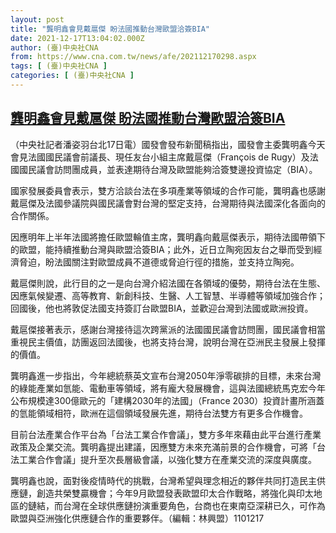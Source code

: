 ```yaml
---
layout: post
title: "龔明鑫會見戴扈傑 盼法國推動台灣歐盟洽簽BIA"
date: 2021-12-17T13:04:02.000Z
author: (臺)中央社CNA
from: https://www.cna.com.tw/news/afe/202112170298.aspx
tags: [ (臺)中央社CNA ]
categories: [ (臺)中央社CNA ]
---
```

<!--1639746242000-->
[龔明鑫會見戴扈傑 盼法國推動台灣歐盟洽簽BIA](https://www.cna.com.tw/news/afe/202112170298.aspx)
------

<div>
<div></div><div><p>（中央社記者潘姿羽台北17日電）國發會發布新聞稿指出，國發會主委龔明鑫今天會見法國國民議會前議長、現任友台小組主席戴扈傑（François de Rugy）及法國國民議會訪問團成員，並表達期待台灣及歐盟能夠洽簽雙邊投資協定（BIA）。</p><p>國家發展委員會表示，雙方洽談台法在多項產業等領域的合作可能，龔明鑫也感謝戴扈傑及法國參議院與國民議會對台灣的堅定支持，台灣期待與法國深化各面向的合作關係。</p><p>因應明年上半年法國將擔任歐盟輪值主席，龔明鑫向戴扈傑表示，期待法國帶領下的歐盟，能持續推動台灣與歐盟洽簽BIA；此外，近日立陶宛因友台之舉而受到經濟脅迫，盼法國關注對歐盟成員不道德或脅迫行徑的措施，並支持立陶宛。</p><p>戴扈傑則說，此行目的之一是向台灣介紹法國在各領域的優勢，期待台法在生態、因應氣候變遷、高等教育、新創科技、生醫、人工智慧、半導體等領域加強合作；回國後，他也將敦促法國支持簽訂台歐盟BIA，並歡迎台灣到法國或歐洲投資。</p><p>戴扈傑接著表示，感謝台灣接待這次跨黨派的法國國民議會訪問團，國民議會相當重視民主價值，訪團返回法國後，也將支持台灣，說明台灣在亞洲民主發展上發揮的價值。</p><p>龔明鑫進一步指出，今年總統蔡英文宣布台灣2050年淨零碳排的目標，未來台灣的綠能產業如氫能、電動車等領域，將有龐大發展機會，這與法國總統馬克宏今年公布規模達300億歐元的「建構2030年的法國」（France 2030）投資計畫所涵蓋的氫能領域相符，歐洲在這個領域發展先進，期待台法雙方有更多合作機會。</p><p>目前台法產業合作平台為「台法工業合作會議」，雙方多年來藉由此平台進行產業政策及企業交流。龔明鑫提出建議，因應雙方未來充滿前景的合作機會，可將「台法工業合作會議」提升至次長層級會議，以強化雙方在產業交流的深度與廣度。</p><p>龔明鑫也說，面對後疫情時代的挑戰，台灣希望與理念相近的夥伴共同打造民主供應鏈，創造共榮雙贏機會；今年9月歐盟發表歐盟印太合作戰略，將強化與印太地區的鏈結，而台灣在全球供應鏈扮演重要角色，台商也在東南亞深耕已久，可作為歐盟與亞洲強化供應鏈合作的重要夥伴。（編輯：林興盟）1101217</p></div>
</div>
